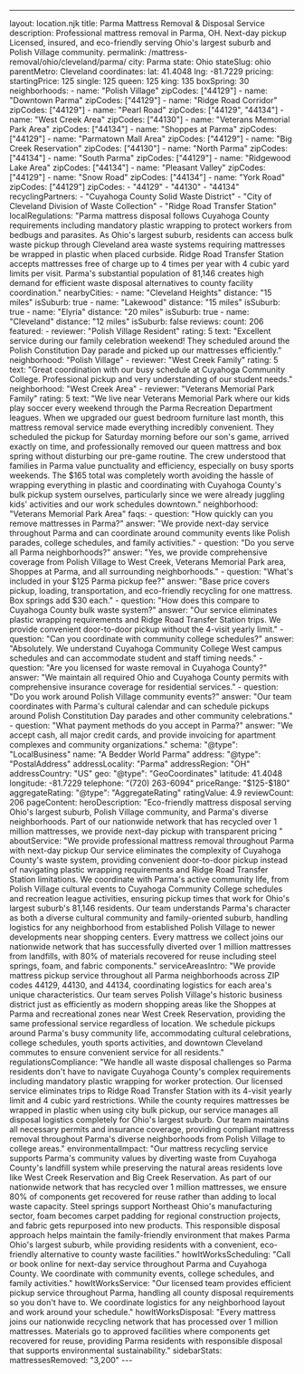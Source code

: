 ---
layout: location.njk
title: Parma Mattress Removal & Disposal Service
description: Professional mattress removal in Parma, OH. Next-day pickup Licensed, insured, and eco-friendly serving Ohio's largest suburb and Polish Village community.
permalink: /mattress-removal/ohio/cleveland/parma/
city: Parma state: Ohio stateSlug: ohio parentMetro: Cleveland coordinates: lat: 41.4048 lng: -81.7229 pricing: startingPrice: 125 single: 125 queen: 125 king: 135 boxSpring: 30 neighborhoods: - name: "Polish Village" zipCodes: ["44129"] - name: "Downtown Parma" zipCodes: ["44129"] - name: "Ridge Road Corridor" zipCodes: ["44129"] - name: "Pearl Road" zipCodes: ["44129", "44134"] - name: "West Creek Area" zipCodes: ["44130"] - name: "Veterans Memorial Park Area" zipCodes: ["44134"] - name: "Shoppes at Parma" zipCodes: ["44129"] - name: "Parmatown Mall Area" zipCodes: ["44129"] - name: "Big Creek Reservation" zipCodes: ["44130"] - name: "North Parma" zipCodes: ["44134"] - name: "South Parma" zipCodes: ["44129"] - name: "Ridgewood Lake Area" zipCodes: ["44134"] - name: "Pleasant Valley" zipCodes: ["44129"] - name: "Snow Road" zipCodes: ["44134"] - name: "York Road" zipCodes: ["44129"] zipCodes: - "44129" - "44130" - "44134" recyclingPartners: - "Cuyahoga County Solid Waste District" - "City of Cleveland Division of Waste Collection" - "Ridge Road Transfer Station" localRegulations: "Parma mattress disposal follows Cuyahoga County requirements including mandatory plastic wrapping to protect workers from bedbugs and parasites. As Ohio's largest suburb, residents can access bulk waste pickup through Cleveland area waste systems requiring mattresses be wrapped in plastic when placed curbside. Ridge Road Transfer Station accepts mattresses free of charge up to 4 times per year with 4 cubic yard limits per visit. Parma's substantial population of 81,146 creates high demand for efficient waste disposal alternatives to county facility coordination." nearbyCities: - name: "Cleveland Heights" distance: "15 miles" isSuburb: true - name: "Lakewood" distance: "15 miles" isSuburb: true - name: "Elyria" distance: "20 miles" isSuburb: true - name: "Cleveland" distance: "12 miles" isSuburb: false reviews: count: 206 featured: - reviewer: "Polish Village Resident" rating: 5 text: "Excellent service during our family celebration weekend! They scheduled around the Polish Constitution Day parade and picked up our mattresses efficiently." neighborhood: "Polish Village" - reviewer: "West Creek Family" rating: 5 text: "Great coordination with our busy schedule at Cuyahoga Community College. Professional pickup and very understanding of our student needs." neighborhood: "West Creek Area" - reviewer: "Veterans Memorial Park Family" rating: 5 text: "We live near Veterans Memorial Park where our kids play soccer every weekend through the Parma Recreation Department leagues. When we upgraded our guest bedroom furniture last month, this mattress removal service made everything incredibly convenient. They scheduled the pickup for Saturday morning before our son's game, arrived exactly on time, and professionally removed our queen mattress and box spring without disturbing our pre-game routine. The crew understood that families in Parma value punctuality and efficiency, especially on busy sports weekends. The $165 total was completely worth avoiding the hassle of wrapping everything in plastic and coordinating with Cuyahoga County's bulk pickup system ourselves, particularly since we were already juggling kids' activities and our work schedules downtown." neighborhood: "Veterans Memorial Park Area" faqs: - question: "How quickly can you remove mattresses in Parma?" answer: "We provide next-day service throughout Parma and can coordinate around community events like Polish parades, college schedules, and family activities." - question: "Do you serve all Parma neighborhoods?" answer: "Yes, we provide comprehensive coverage from Polish Village to West Creek, Veterans Memorial Park area, Shoppes at Parma, and all surrounding neighborhoods." - question: "What's included in your $125 Parma pickup fee?" answer: "Base price covers pickup, loading, transportation, and eco-friendly recycling for one mattress. Box springs add $30 each." - question: "How does this compare to Cuyahoga County bulk waste system?" answer: "Our service eliminates plastic wrapping requirements and Ridge Road Transfer Station trips. We provide convenient door-to-door pickup without the 4-visit yearly limit." - question: "Can you coordinate with community college schedules?" answer: "Absolutely. We understand Cuyahoga Community College West campus schedules and can accommodate student and staff timing needs." - question: "Are you licensed for waste removal in Cuyahoga County?" answer: "We maintain all required Ohio and Cuyahoga County permits with comprehensive insurance coverage for residential services." - question: "Do you work around Polish Village community events?" answer: "Our team coordinates with Parma's cultural calendar and can schedule pickups around Polish Constitution Day parades and other community celebrations." - question: "What payment methods do you accept in Parma?" answer: "We accept cash, all major credit cards, and provide invoicing for apartment complexes and community organizations." schema: "@type": "LocalBusiness" name: "A Bedder World Parma" address: "@type": "PostalAddress" addressLocality: "Parma" addressRegion: "OH" addressCountry: "US" geo: "@type": "GeoCoordinates" latitude: 41.4048 longitude: -81.7229 telephone: "(720) 263-6094" priceRange: "$125-$180" aggregateRating: "@type": "AggregateRating" ratingValue: 4.9 reviewCount: 206 pageContent: heroDescription: "Eco-friendly mattress disposal serving Ohio's largest suburb, Polish Village community, and Parma's diverse neighborhoods. Part of our nationwide network that has recycled over 1 million mattresses, we provide next-day pickup with transparent pricing " aboutService: "We provide professional mattress removal throughout Parma with next-day pickup Our service eliminates the complexity of Cuyahoga County's waste system, providing convenient door-to-door pickup instead of navigating plastic wrapping requirements and Ridge Road Transfer Station limitations. We coordinate with Parma's active community life, from Polish Village cultural events to Cuyahoga Community College schedules and recreation league activities, ensuring pickup times that work for Ohio's largest suburb's 81,146 residents. Our team understands Parma's character as both a diverse cultural community and family-oriented suburb, handling logistics for any neighborhood from established Polish Village to newer developments near shopping centers. Every mattress we collect joins our nationwide network that has successfully diverted over 1 million mattresses from landfills, with 80% of materials recovered for reuse including steel springs, foam, and fabric components." serviceAreasIntro: "We provide mattress pickup service throughout all Parma neighborhoods across ZIP codes 44129, 44130, and 44134, coordinating logistics for each area's unique characteristics. Our team serves Polish Village's historic business district just as efficiently as modern shopping areas like the Shoppes at Parma and recreational zones near West Creek Reservation, providing the same professional service regardless of location. We schedule pickups around Parma's busy community life, accommodating cultural celebrations, college schedules, youth sports activities, and downtown Cleveland commutes to ensure convenient service for all residents." regulationsCompliance: "We handle all waste disposal challenges so Parma residents don't have to navigate Cuyahoga County's complex requirements including mandatory plastic wrapping for worker protection. Our licensed service eliminates trips to Ridge Road Transfer Station with its 4-visit yearly limit and 4 cubic yard restrictions. While the county requires mattresses be wrapped in plastic when using city bulk pickup, our service manages all disposal logistics completely for Ohio's largest suburb. Our team maintains all necessary permits and insurance coverage, providing compliant mattress removal throughout Parma's diverse neighborhoods from Polish Village to college areas." environmentalImpact: "Our mattress recycling service supports Parma's community values by diverting waste from Cuyahoga County's landfill system while preserving the natural areas residents love like West Creek Reservation and Big Creek Reservation. As part of our nationwide network that has recycled over 1 million mattresses, we ensure 80% of components get recovered for reuse rather than adding to local waste capacity. Steel springs support Northeast Ohio's manufacturing sector, foam becomes carpet padding for regional construction projects, and fabric gets repurposed into new products. This responsible disposal approach helps maintain the family-friendly environment that makes Parma Ohio's largest suburb, while providing residents with a convenient, eco-friendly alternative to county waste facilities." howItWorksScheduling: "Call or book online for next-day service throughout Parma and Cuyahoga County. We coordinate with community events, college schedules, and family activities." howItWorksService: "Our licensed team provides efficient pickup service throughout Parma, handling all county disposal requirements so you don't have to. We coordinate logistics for any neighborhood layout and work around your schedule." howItWorksDisposal: "Every mattress joins our nationwide recycling network that has processed over 1 million mattresses. Materials go to approved facilities where components get recovered for reuse, providing Parma residents with responsible disposal that supports environmental sustainability." sidebarStats: mattressesRemoved: "3,200" ---